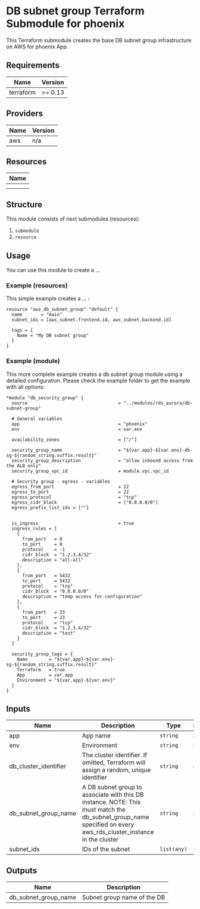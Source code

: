 # DB subnet group Terraform Submodule for phoenix #

This Terraform submodule creates the base DB subnet group infrastructure on AWS for phoenix App.

<!-- BEGINNING OF PRE-COMMIT-TERRAFORM DOCS HOOK -->
## Requirements

| Name      | Version |
|-----------|---------|
| terraform | >= 0.13 |

## Providers

| Name | Version |
|------|---------|
| aws  | n/a     |

## Resources

| Name |
|------|
|  |
|  |

## Structure
This module consists of next submodules (resources):
1. `submodule`
2. `resource`



## Usage

You can use this module to create a ...

### Example (resources)

This simple example creates a ... :

```
resource "aws_db_subnet_group" "default" {
  name       = "main"
  subnet_ids = [aws_subnet.frontend.id, aws_subnet.backend.id]

  tags = {
    Name = "My DB subnet group"
  }
}
```

### Example (module)

This more complete example creates a db subnet group module using a detailed configuration. Please check the example folder to get the example with all options:

```
*module "db_security_group" {
  source                                  = "../modules/rds_aurora/db-subnet-group"

  # General variables
  app                                     = "phoenix"
  env                                     = var.env

  availability_zones                      = ["/"]

  security_group_name                     = "${var.app}-${var.env}-db-sg-${random_string.suffix.result}"
  security_group_description              = "allow inbound access from the ALB only"
  security_group_vpc_id                   = module.vpc.vpc_id

  # Security group - egress - variables
  egress_from_port                        = 22
  egress_to_port                          = 22
  egress_protocol                         = "tcp"
  egress_cidr_block                       = ["0.0.0.0/0"]
  egress_prefix_list_ids = [""]


  is_ingress                              = true
  ingress_rules = [
    {
      from_port   = 0
      to_port     = 0
      protocol    = -1
      cidr_block  = "1.2.3.4/32"
      description = "all-all"
    },
    {
      from_port   = 5432
      to_port     = 5432
      protocol    = "tcp"
      cidr_block  = "0.0.0.0/0"
      description = "temp access for configuration"
    },
    {
      from_port   = 23
      to_port     = 23
      protocol    = "tcp"
      cidr_block  = "1.2.3.4/32"
      description = "test"
    }
  ]

  security_group_tags = {
    Name        = "${var.app}-${var.env}-sg-${random_string.suffix.result}"
    Terraform   = true
    App         = var.app
    Environment = "${var.app}-${var.env}"
  }
}
```


## Inputs

| Name                                     | Description                                                                                                                                                                                                                                                                                                                                                                               | Type          | Default                  | Required |
|------------------------------------------|-------------------------------------------------------------------------------------------------------------------------------------------------------------------------------------------------------------------------------------------------------------------------------------------------------------------------------------------------------------------------------------------|---------------|--------------------------|----------|
| app                                      | App name                                                                                                                                                                                                                                                                                                                                                                                  | `string`      | n/a                | yes      |
| env                                      | Environment                                                                                                                                                                                                                                                                                                                                                                               | `string`      | n/a                      | yes      |
| db_cluster_identifier                    | The cluster identifier. If omitted, Terraform will assign a random, unique identifier                                                                                                                                                                                                                                                                                                     | `string`      | n/a                      | no       |
| db_subnet_group_name                     | A DB subnet group to associate with this DB instance. NOTE: This must match the db_subnet_group_name specified on every aws_rds_cluster_instance in the cluster                                                                                                                                                                                                                           | `string`      | n/a                      | no       |
| subnet_ids                      |IDs of the subnet                                                                                                                                                                                                                                                                                                                                                                                           | `list(any)`        | n/a                  | no       |



## Outputs

| Name                                     | Description                                                                                 |
|------------------------------------------|---------------------------------------------------------------------------------------------|
| db_subnet_group_name                           |Subnet group name of the DB|



<!-- END OF PRE-COMMIT-TERRAFORM DOCS HOOK -->
